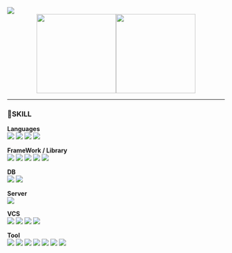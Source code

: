 <img src="https://github.com/hankyungeun/hankyungeun/assets/57738749/2df7da2b-5607-4762-9cf6-aec085bbce3f">
<div style="display: flex; justify-content: center;">
<img align="center" style="height:184px" src="https://github-readme-stats.vercel.app/api?username=hankyungeun&show_icons=true&count_private=true&include_all_commits=true&hide=issues&hide_border=true&bg_color=ffecf6&title_color=7b7b7b&text_color=7b7b7b&icon_color=f397b2" /></a>
<img align="center" style="height:184px" src="https://github-readme-stats.vercel.app/api/top-langs/?username=hankyungeun&layout=compact&hide_border=true&bg_color=ffecf6&title_color=7b7b7b&text_color=7b7b7b"/></a>  
</div>

- - -

### 💖SKILL
**Languages** <br>
<img src="https://img.shields.io/badge/Java-007396?style=flat-square&logo=OpenJDK&logoColor=white"/>
<img src="https://img.shields.io/badge/JavaScript-F7DF1E?style=flat-square&logo=JavaScript&logoColor=white">
<img src="https://img.shields.io/badge/html5-E34F26?style=flat-square&logo=html5t&logoColor=white">
<img src="https://img.shields.io/badge/CSS-1572B6?style=flat-square&logo=CSS&logoColor=white">

**FrameWork / Library** <br>
<img src="https://img.shields.io/badge/Spring-6DB33F?style=flat-square&logo=Spring&logoColor=white">
<img src="https://img.shields.io/badge/Spring Boot-6DB33F?style=flat-square&logo=Spring Boot&logoColor=white">
<img src="https://img.shields.io/badge/Gradle-02303A?style=flat-square&logo=Gradle&logoColor=white">
<img src="https://img.shields.io/badge/Maven-C71A36?style=flat-square&logo=Maven&logoColor=white">
<img src="https://img.shields.io/badge/jQuery-0769AD?style=flat-square&logo=jQuery&logoColor=white">

**DB** <br>
<img src="https://img.shields.io/badge/Oracle-F80000?style=flat-square&logo=Oracle&logoColor=white">
<img src="https://img.shields.io/badge/MySQL-4479A1?style=flat-square&logo=MySQL&logoColor=white">

**Server** <br>
<img src="https://img.shields.io/badge/ApacheTomcat-ffecf1?style=flat-square&logo=MySQL&logoColor=white">

**VCS** <br>
<img src="https://img.shields.io/badge/Git-05032?style=flat-square&logo=Git&logoColor=white">
<img src="https://img.shields.io/badge/GitHub-181717?style=flat-square&logo=GitHub&logoColor=white">
<img src="https://img.shields.io/badge/GitLab-FC6D26?style=flat-square&logo=GitLab&logoColor=white">
<img src="https://img.shields.io/badge/SVN-F6CED8?style=flat-square&logo=SVN&logoColor=white">

**Tool** <br>
<img src="https://img.shields.io/badge/IntelliJ-000000?style=flat-square&logo=IntelliJ&logoColor=white">
<img src="https://img.shields.io/badge/DataGrip-000000?style=flat-square&logo=DataGrip&logoColor=white">
<img src="https://img.shields.io/badge/VScode-007ACC?style=flat-square&logo=VScode&logoColor=white">
<img src="https://img.shields.io/badge/Eclipse-C2255?style=flat-square&logo=Eclipse&logoColor=white">
<img src="https://img.shields.io/badge/DBeaver-382923?style=flat-square&logo=DBeaver&logoColor=white">
<img src="https://img.shields.io/badge/Jenkins-D24939?style=flat-square&logo=Jenkins&logoColor=white">
<img src="https://img.shields.io/badge/Notion-000000?style=flat-square&logo=Notion&logoColor=white">
